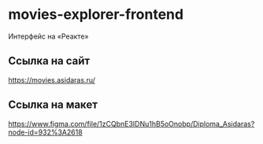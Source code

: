 # movies-explorer-frontend
Интерфейс на «Реакте»

## Ссылка на сайт

https://movies.asidaras.ru/

## Ссылка на макет

https://www.figma.com/file/1zCQbnE3IDNu1hB5oOnobp/Diploma_Asidaras?node-id=932%3A2618